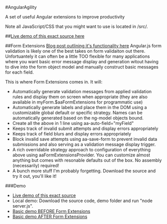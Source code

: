 #AngularAgility

A set of useful Angular extensions to improve productivity

Note all JavaScript/CSS that you might want to use is located in /src/*.*

##[Live demo of this exact source here](http://angularagility.herokuapp.com/)

##Form Extensions
[Blog post outlining it's functionality here](http://johnculviner.com/introducing-angularagility-formextensions/)
Angular.js form validation is likely one of the best takes on form validaiton out there. Unfortuantely it can often be a little TOO flexible for many applications where you want basic error message display and generation
witout having to dive into the form object model and manually construct basic messages for each field.

This is where Form Extensions comes in. It will:
* Automatically generate validation messages from applied validation rules and display them on screen when appropriate
(they are also available in myForm.$aaFormExtensions for programmatic use)
* Automatically generate labels and place them in the DOM using a customizable global default or specific strategy. Names
can be automatically generated based on the ng-model objects bound.
* Create all the above in 1 line using aa-auto-field="myField"
* Keeps track of invalid submit attempts and display errors appropriately
* Keeps track of field blurs and display errors appropriately
* Block invalid save attempts using aa-save-form to prevent invalid data submissions and also serving as a validation message display trigger.
* A rich overridable strategy approach to configuration of everything above using aaFormExtensionsProvider. You can customize almost anything but comes with resonable defaults out of the box. No assembly (necessarily) required!
* A bunch more stuff I'm probably forgetting. Download the source and try it out, you'll like it!

###Demo
* [Live demo of this exact source](http://angularagility.herokuapp.com/)
* Local demo: Download the source code, demo folder and run "node server.js".
* [Basic demo BEFORE Form Extensions](http://plnkr.co/edit/PS0sNo?p=preview)
* [Basic demo AFTER Form Extensions](http://plnkr.co/edit/e8YiZ0?p=preview)




